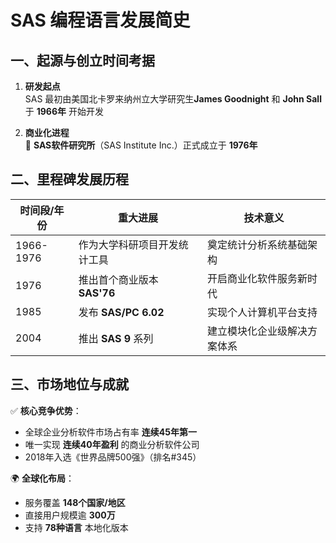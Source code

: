 # SAS 编程语言发展简史

## 一、起源与创立时间考据

1.  **研发起点**\
    SAS 最初由美国北卡罗来纳州立大学研究生**James Goodnight** 和 **John Sall** 于 **1966年** 开始开发

2.  **商业化进程**\
    🏢 **SAS软件研究所**（SAS Institute Inc.）正式成立于 **1976年**

## 二、里程碑发展历程

| 时间段/年份 | 重大进展                     | 技术意义                     |
|-------------|------------------------------|------------------------------|
| 1966-1976   | 作为大学科研项目开发统计工具 | 奠定统计分析系统基础架构     |
| 1976        | 推出首个商业版本 **SAS'76**  | 开启商业化软件服务新时代     |
| 1985        | 发布 **SAS/PC 6.02**         | 实现个人计算机平台支持       |
| 2004        | 推出 **SAS 9** 系列          | 建立模块化企业级解决方案体系 |

## 三、市场地位与成就

✅ **核心竞争优势**：

-   全球企业分析软件市场占有率 **连续45年第一**
-   唯一实现 **连续40年盈利** 的商业分析软件公司
-   2018年入选《世界品牌500强》（排名#345）

🌍 **全球化布局**：

-   服务覆盖 **148个国家/地区**
-   直接用户规模逾 **300万**
-   支持 **78种语言** 本地化版本

